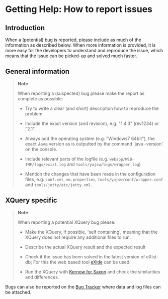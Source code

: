 # Getting Help: How to report issues

## Introduction

When a (potential) bug is reported, please include as much of the information as described below. When more information is provided, it is more easy for the developers to understand and reproduce the issue, which means that the issue can be picked-up and solved much faster.

## General information

> **Note**
>
> When reporting a (suspected) bug please make the report as complete as possible:
>
> -   Try to write a clear (and short) description how to reproduce the problem
>
> -   Include the exact version (and revision), e.g. "1.4.3" (rev1234) or "2.1".
>
> -   Always add the operating system (e.g. "Windows7 64bit"), the exact Java version as is outputted by the command 'java -version' on the console.
>
> -   Include relevant parts of the logfile (e.g. `webapp/WEB-INF/logs/exist.log` and `tools/yajsw/logs/wrapper.log`)
>
> -   Mention the changes that have been made in the configuration files, e.g. `conf.xml`, `vm.properties`, `tools/yajsw/conf/wrapper.conf` and `tools/jetty/etc/jetty.xml`.
>
## XQuery specific

> **Note**
>
> When reporting a potential XQuery bug please:
>
> -   Make the XQuery, if possible, 'self containing', meaning that the XQuery does not require any additional files to run.
>
> -   Describe the actual XQuery result and the expected result
>
> -   Check if the issue has been solved in the latest version of eXist-db; For this the web based tool [eXide](http://exist-db.org/exist/apps/eXide/index.html) can be used.
>
> -   Run the XQuery with [Kernow for Saxon](http://kernowforsaxon.sourceforge.net) and check the similarities and differences.
>
Bugs can also be reported on the [Bug Tracker](https://github.com/eXist-db/exist/issues/) where data and log files can be attached.
